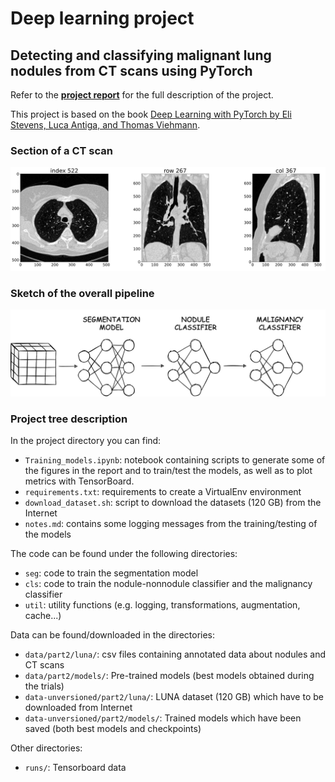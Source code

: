 # Deep learning project
## Detecting and classifying malignant lung nodules from CT scans using PyTorch

Refer to the **[project report](Project&#32;Report.pdf)** for the full description of the project.

This project is based on the book [Deep Learning with PyTorch by Eli Stevens, Luca Antiga, and Thomas Viehmann](https://www.manning.com/books/deep-learning-with-pytorch).

### Section of a CT scan
<img src="images/ct_section.jpg" alt="Section of a CT scan" style="width:50em;"/>


### Sketch of the overall pipeline

<img src="images/overall_pipeline.jpg" alt="Sketch of the overall pipeline" style="width:50em;"/>

### Project tree description

In the project directory you can find:

- `Training_models.ipynb`: notebook containing scripts to generate some of the figures in the report
and to train/test the models, as well as to plot metrics with TensorBoard.
- `requirements.txt`: requirements to create a VirtualEnv environment
- `download_dataset.sh`: script to download the datasets (120 GB) from the Internet
- `notes.md`: contains some logging messages from the training/testing of the models

The code can be found under the following directories:
- `seg`: code to train the segmentation model
- `cls`: code to train the nodule-nonnodule classifier and the malignancy classifier
- `util`: utility functions (e.g. logging, transformations, augmentation, cache...)

Data can be found/downloaded in the directories:
- `data/part2/luna/`: csv files containing annotated data about nodules and CT scans
- `data/part2/models/`: Pre-trained models (best models obtained during the trials)
- `data-unversioned/part2/luna/`: LUNA dataset (120 GB) which have to be downloaded from Internet
- `data-unversioned/part2/models/`: Trained models which have been saved (both best models and checkpoints)

Other directories:
- `runs/`: Tensorboard data
